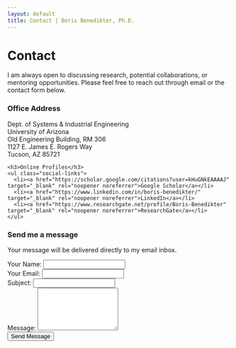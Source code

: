 ```yaml
---
layout: default
title: Contact | Boris Benedikter, Ph.D.
---
```

<div class="container" markdown="1">

# Contact

I am always open to discussing research, potential collaborations, or mentoring opportunities. Please feel free to reach out through email or the contact form below.

<div class="contact-grid">
  <div class="contact-details">
    <h3>Office Address</h3>
    <p>
      Dept. of Systems & Industrial Engineering<br>
      University of Arizona<br>
      Old Engineering Building, RM 306<br>
      1127 E. James E. Rogers Way<br>
      Tucson, AZ 85721
    </p>

    <h3>Online Profiles</h3>
    <ul class="social-links">
      <li><a href="https://scholar.google.com/citations?user=kHuGNkEAAAAJ" target="_blank" rel="noopener noreferrer">Google Scholar</a></li>
      <li><a href="https://www.linkedin.com/in/boris-benedikter/" target="_blank" rel="noopener noreferrer">LinkedIn</a></li>
      <li><a href="https://www.researchgate.net/profile/Boris-Benedikter" target="_blank" rel="noopener noreferrer">ResearchGate</a></li>
    </ul>
  </div>
  <div class="contact-form">
    <h3>Send me a message</h3>
    <p class="form-note">Your message will be delivered directly to my email inbox.</p>
    <form action="https://formspree.io/f/xeorkypg" method="POST">
      <div class="form-group">
        <label for="name">Your Name:</label>
        <input type="text" id="name" name="name" required>
      </div>
      <div class="form-group">
        <label for="email">Your Email:</label>
        <input type="email" id="email" name="_replyto" required>
      </div>
      <div class="form-group">
        <label for="subject">Subject:</label>
        <input type="text" id="subject" name="_subject">
      </div>
      <div class="form-group">
        <label for="message">Message:</label>
        <textarea id="message" name="message" rows="6" required></textarea>
      </div>
      <button type="submit" class="jump-btn">Send Message</button>
    </form>
  </div>
</div>

</div>